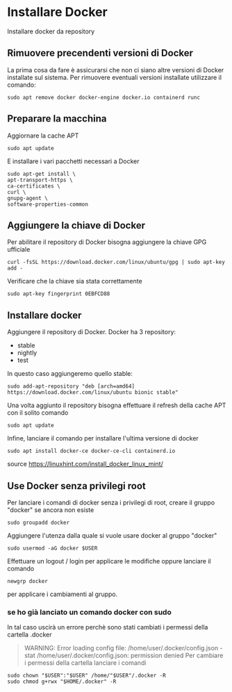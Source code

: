 # Installare Docker
Installare docker da repository

## Rimuovere precendenti versioni di Docker
La prima cosa da fare è assicurarsi che non ci siano altre versioni di Docker installate sul sistema. 
Per rimuovere eventuali versioni installate utilizzare il comando:
``` 
sudo apt remove docker docker-engine docker.io containerd runc
```

## Preparare la macchina
Aggiornare la cache APT
``` 
sudo apt update
``` 

E installare i vari pacchetti necessari a Docker
``` 
sudo apt-get install \
apt-transport-https \
ca-certificates \
curl \
gnupg-agent \
software-properties-common
``` 

## Aggiungere la chiave di Docker
Per abilitare il repository di Docker bisogna aggiungere la chiave GPG ufficiale
``` 
curl -fsSL https://download.docker.com/linux/ubuntu/gpg | sudo apt-key add -
``` 

Verificare che la chiave sia stata correttamente
``` 
sudo apt-key fingerprint 0EBFCD88
``` 

## Installare docker
Aggiungere il repository di Docker. Docker ha 3 repository:
* stable
* nightly
* test

In questo caso aggiungeremo quello stable:
``` 
sudo add-apt-repository "deb [arch=amd64] https://download.docker.com/linux/ubuntu bionic stable"
``` 

Una volta aggiunto il repository bisogna effettuare il refresh della cache APT con il solito comando
``` 
sudo apt update
```

Infine, lanciare il comando per installare l'ultima versione di docker
```
sudo apt install docker-ce docker-ce-cli containerd.io
```

source https://linuxhint.com/install_docker_linux_mint/


## Use Docker senza privilegi root
Per lanciare i comandi di docker senza i privilegi di root, creare il gruppo "docker" se ancora non esiste
```
sudo groupadd docker
```
Aggiungere l'utenza dalla quale si vuole usare docker al gruppo "docker"
```
sudo usermod -aG docker $USER
```
Effettuare un logout / login per applicare le modifiche oppure lanciare il comando 
```
newgrp docker 
```
per applicare i cambiamenti al gruppo.

### se ho già lanciato un comando docker con sudo
In tal caso uscirà un errore perchè sono stati cambiati i permessi della cartella .docker 
>WARNING: Error loading config file: /home/user/.docker/config.json -
>stat /home/user/.docker/config.json: permission denied
Per cambiare i permessi della cartella lanciare i comandi
```
sudo chown "$USER":"$USER" /home/"$USER"/.docker -R
sudo chmod g+rwx "$HOME/.docker" -R
```
